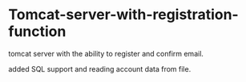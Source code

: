 # Tomcat-server-with-registration-function

tomcat server with the ability to register and confirm email.

added SQL support and reading account data from file.
